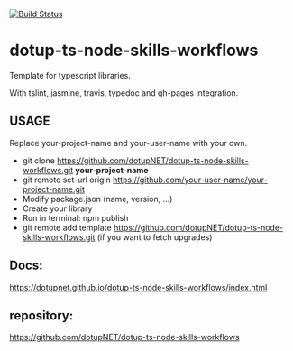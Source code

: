 [![Build Status](https://travis-ci.org/dotupNET/dotup-ts-node-skills-workflows.svg?branch=master)](https://travis-ci.org/dotupNET/dotup-ts-node-skills-workflows)

# dotup-ts-node-skills-workflows
Template for typescript libraries.

With tslint, jasmine, travis, typedoc and gh-pages integration.

## USAGE

Replace your-project-name and your-user-name with your own.

- git clone https://github.com/dotupNET/dotup-ts-node-skills-workflows.git **your-project-name**
- git remote set-url origin https://github.com/your-user-name/your-project-name.git
- Modify package.json (name, version, ...)
- Create your library
- Run in terminal: npm publish
- git remote add template https://github.com/dotupNET/dotup-ts-node-skills-workflows.git (if you want to fetch upgrades)


## Docs:
https://dotupnet.github.io/dotup-ts-node-skills-workflows/index.html

## repository:
https://github.com/dotupNET/dotup-ts-node-skills-workflows
